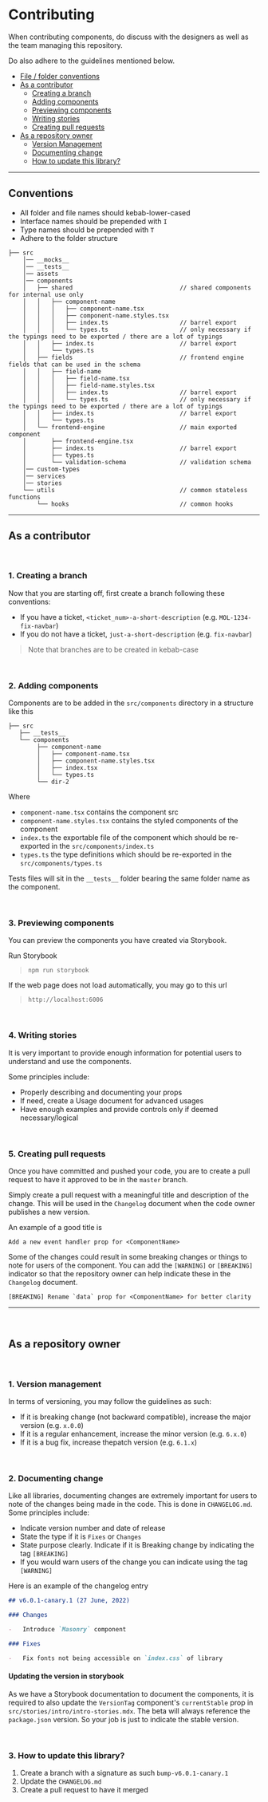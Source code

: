 # Contributing

When contributing components, do discuss with the designers as well as the team managing this repository.

Do also adhere to the guidelines mentioned below.

-   <a href="#convention">File / folder conventions</a>
-   <a href="#contributor">As a contributor</a>
    -   <a href="#creating-branch">Creating a branch</a>
    -   <a href="#adding-components">Adding components</a>
    -   <a href="#previewing-components">Previewing components</a>
    -   <a href="#writing-stories">Writing stories</a>
    -   <a href="#pull-request">Creating pull requests</a>
-   <a href="#repo-owner">As a repository owner</a>
    -   <a href="#versioning">Version Management</a>
    -   <a href="#documenting-change">Documenting change</a>
    -   <a href="#updating">How to update this library?</a>

---

<a id="convention"></a>

## Conventions

-   All folder and file names should kebab-lower-cased
-   Interface names should be prepended with `I`
-   Type names should be prepended with `T`
-   Adhere to the folder structure

```
├── src
	│── __mocks__
	│── __tests__
	│── assets
	│── components
	│	├── shared								// shared components for internal use only
	│	│	├── component-name
	│	│	│	├── component-name.tsx
	│	│	│	├── component-name.styles.tsx
	│	│	│	├── index.ts					// barrel export
	│	│	│	└── types.ts					// only necessary if the typings need to be exported / there are a lot of typings
	│	│	├── index.ts						// barrel export
	│	│	└── types.ts
	│	├── fields								// frontend engine fields that can be used in the schema
	│	│	├── field-name
	│	│	│	├── field-name.tsx
	│	│	│	├── field-name.styles.tsx
	│	│	│	├── index.ts					// barrel export
	│	│	│	└── types.ts					// only necessary if the typings need to be exported / there are a lot of typings
	│	│	├── index.ts						// barrel export
	│	│	└── types.ts
	│	└── frontend-engine						// main exported component
	│		├── frontend-engine.tsx
	│		├── index.ts						// barrel export
	│		├── types.ts
	│		└── validation-schema				// validation schema
	│── custom-types
	│── services
	│── stories
	└── utils									// common stateless functions
		└── hooks								// common hooks
```

---

<a id="contributor"></a>

## As a contributor

<a id="creating-branch"></a>
<br />

### **1. Creating a branch**

Now that you are starting off, first create a branch following these conventions:

-   If you have a ticket, `<ticket_num>-a-short-description` (e.g. `MOL-1234-fix-navbar`)
-   If you do not have a ticket, `just-a-short-description` (e.g. `fix-navbar`)

> Note that branches are to be created in kebab-case

<a id="adding-components"></a>
<br />

### **2. Adding components**

Components are to be added in the `src/components` directory in a structure like this

```
├── src
   ├── __tests__
   └── components
		├── component-name
    	│   ├── component-name.tsx
    	│   ├── component-name.styles.tsx
		│	├── index.tsx
		│   └── types.ts
 	 	└── dir-2
```

Where

-   `component-name.tsx` contains the component src
-   `component-name.styles.tsx` contains the styled components of the component
-   `index.ts` the exportable file of the component which should be re-exported in the `src/components/index.ts`
-   `types.ts` the type definitions which should be re-exported in the `src/components/types.ts`

Tests files will sit in the `__tests__` folder bearing the same folder name as the component.

<a id="previewing-components"></a>
<br />

### **3. Previewing components**

You can preview the components you have created via Storybook.

Run Storybook

> `npm run storybook`

If the web page does not load automatically, you may go to this url

> `http://localhost:6006`

<a id="writing-stories"></a>
<br />

### **4. Writing stories**

It is very important to provide enough information for potential users to understand and use the components.

Some principles include:

-   Properly describing and documenting your props
-   If need, create a Usage document for advanced usages
-   Have enough examples and provide controls only if deemed necessary/logical

<a id="pull-request"></a>
<br />

### **5. Creating pull requests**

Once you have committed and pushed your code, you are to create a pull request to have it approved to be in the `master` branch.

Simply create a pull request with a meaningful title and description of the change. This will be used in the `Changelog` document when the code owner publishes a new version.

An example of a good title is

```
Add a new event handler prop for <ComponentName>
```

Some of the changes could result in some breaking changes or things to note for users of the component. You can add the `[WARNING]` or `[BREAKING]` indicator so that the repository owner can help indicate these in the `Changelog` document.

```
[BREAKING] Rename `data` prop for <ComponentName> for better clarity
```

---

<a id="repo-owner"></a>
<br />

## As a repository owner

<a id="versioning"></a>
<br />

### **1. Version management**

In terms of versioning, you may follow the guidelines as such:

-   If it is breaking change (not backward compatible), increase the major version (e.g. `x.0.0`)
-   If it is a regular enhancement, increase the minor version (e.g. `6.x.0`)
-   If it is a bug fix, increase thepatch version (e.g. `6.1.x`)

<a id="documenting-change"></a>
<br />

### **2. Documenting change**

Like all libraries, documenting changes are extremely important for users to note of the changes being made in the code. This is done in `CHANGELOG.md`. Some principles include:

-   Indicate version number and date of release
-   State the type if it is `Fixes` or `Changes`
-   State purpose clearly. Indicate if it is Breaking change by indicating the tag `[BREAKING]`
-   If you would warn users of the change you can indicate using the tag `[WARNING]`

Here is an example of the changelog entry

```markdown
## v6.0.1-canary.1 (27 June, 2022)

### Changes

-   Introduce `Masonry` component

### Fixes

-   Fix fonts not being accessible on `index.css` of library
```

#### **Updating the version in storybook**

As we have a Storybook documentation to document the components, it is required to also update the `VersionTag` component's `currentStable` prop in `src/stories/intro/intro-stories.mdx`. The beta will always reference the `package.json` version. So your job is just to indicate the stable version.

<a id="updating"></a>
<br />

### **3. How to update this library?**

1. Create a branch with a signature as such `bump-v6.0.1-canary.1`
2. Update the `CHANGELOG.md`
3. Create a pull request to have it merged
